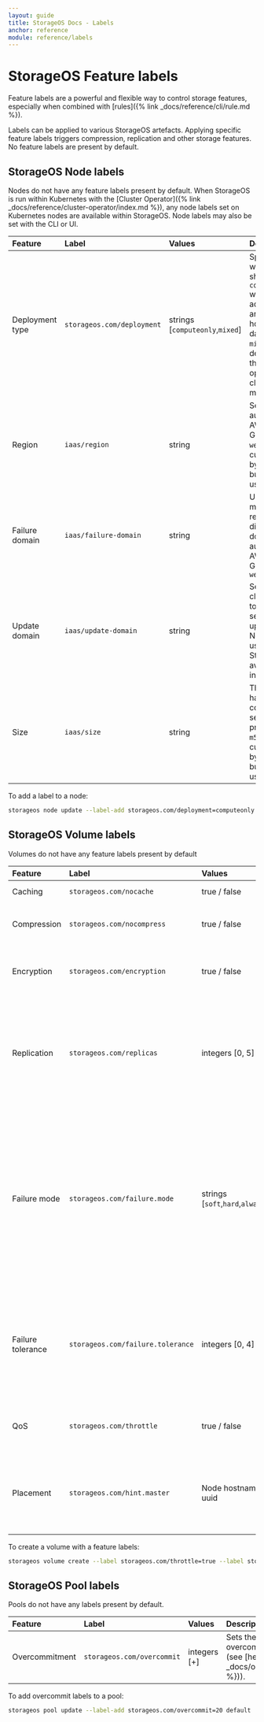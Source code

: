 ```yaml
---
layout: guide
title: StorageOS Docs - Labels
anchor: reference
module: reference/labels
---
```


# StorageOS Feature labels

Feature labels are a powerful and flexible way to control storage features,
especially when combined with [rules]({% link _docs/reference/cli/rule.md %}).

Labels can be applied to various StorageOS artefacts. Applying specific feature
labels triggers compression, replication and other storage features. No feature
labels are present by default.

## StorageOS Node labels

Nodes do not have any feature labels present by default.  When StorageOS is run
within Kubernetes with the [Cluster Operator]({% link
_docs/reference/cluster-operator/index.md %}), any node labels set on Kubernetes
nodes are available within StorageOS.  Node labels may also be set with the CLI
or UI.

| Feature             | Label                               | Values                               | Description                                                                                                                                                                                                  |
| :------------------ | :---------------------------------- | :----------------------------------- | :---------------------------------------------------------------------------------------------------------------------------------------------                                                               |
| Deployment type     | `storageos.com/deployment`          | strings [`computeonly`,`mixed`]      | Specifies whether a node should be `computeonly` where it only acts as a client and does not host volume data locally, or `mixed` (the default), where the node can operate in both client and server modes. |
| Region              | `iaas/region`                       | string                               | Set automatically in AWS, Azure and GCE.  e.g. `eu-west-1`.  Not currently used by StorageOS but available for use in rules.                                                                         |
| Failure domain      | `iaas/failure-domain`               | string                               | Used to spread master and replicas across different failure domains.  Set automatically in AWS, Azure and GCE, e.g. `eu-west-1b`                                                                             |
| Update domain       | `iaas/update-domain`                | string                               | Set by some cloud providers to perform sequential updates/reboots.  Not currently used by StorageOS but available for use in rules.                                                                          |
| Size                | `iaas/size`                         | string                               | The node hardware configuration, as set by the cloud provider, e.g. `m5d.xlarge`.  Not currently used by StorageOS but available for use in rules.                                                           |

To add a label to a node:

```bash
storageos node update --label-add storageos.com/deployment=computeonly nodename
```

## StorageOS Volume labels

Volumes do not have any feature labels present by default

| Feature             | Label                               | Values                               | Description                                                                                                                                                                                                                        |
| :------------------ | :---------------------------------- | :----------------------------------- | :--------------------------------------------------------------------------------------------------------------------------------------------- |
| Caching             | `storageos.com/nocache`             | true / false                         | Switches off caching. |
| Compression         | `storageos.com/nocompress`          | true / false                         | Switches off compression of data at rest and in transit. |
| Encryption          | `storageos.com/encryption`          | true / false                         | Enables volume encryption, more details [here](/docs/operations/encrypted-volumes) |
| Replication         | `storageos.com/replicas`            | integers [0, 5]                      | Replicates entire volume across nodes. Typically 1 replica is sufficient (2 copies of the data); more than 2 replicas is not recommended.  |
| Failure mode        | `storageos.com/failure.mode`        | strings [`soft`,`hard`,`alwayson`]   | Soft failure mode works together with the failure tolerance. Hard is a mode where any loss in desired replicas count will mark volume as unavailable. AlwaysOn is a mode where as long as master is alive volume will be writable. |
| Failure tolerance   | `storageos.com/failure.tolerance`   | integers [0, 4]                      | Specifies how many failed replicas to tolerate, defaults to (Replicas - 1) if Replicas > 0, so if there are 2 replicas it will default to 1.  |
| QoS                 | `storageos.com/throttle`            | true / false                         | Deprioritizes traffic by reducing the rate of disk I/O, when true.  |
| Placement           | `storageos.com/hint.master`         | Node hostname or uuid                | Requests master volume placement on the specified node.  Will use another node if request can't be satisfied.  |

To create a volume with a feature labels:

```bash
storageos volume create --label storageos.com/throttle=true --label storageos.com/replicas=1 volumename
```

## StorageOS Pool labels

Pools do not have any labels present by default.

| Feature             | Label                               | Values                               | Description                                                                                                                                                                                                                        |
| :------------------ | :---------------------------------- | :----------------------------------- | :---------------------------------------------------------------------------------------------------------------------------------------------                                                                                     |
| Overcommitment      | `storageos.com/overcommit`          | integers [+]                         | Sets the percentage of overcommitment allowed for the pool (see [here]({%link _docs/operations/overcommitment.md %})).                                                                                                                                                                        |

To add overcommit labels to a pool:

```bash
storageos pool update --label-add storageos.com/overcommit=20 default
```
